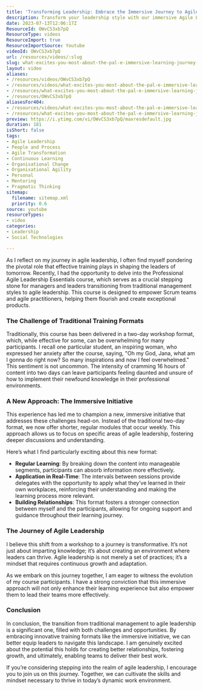 ```yaml
---
title: 'Transforming Leadership: Embrace the Immersive Journey to Agile Mastery'
description: Transform your leadership style with our immersive Agile Leadership Essentials course. Discover effective training that empowers teams and fosters growth!
date: 2023-07-13T12:06:17Z
ResourceId: OWvCS3xb7pQ
ResourceType: videos
ResourceImport: true
ResourceImportSource: Youtube
videoId: OWvCS3xb7pQ
url: /resources/videos/:slug
slug: what-excites-you-most-about-the-pal-e-immersive-learning-journey-for-delegates-
layout: video
aliases:
- /resources/videos/OWvCS3xb7pQ
- /resources/videos/what-excites-you-most-about-the-pal-e-immersive-learning-journey-for-delegates-
- /resources/what-excites-you-most-about-the-pal-e-immersive-learning-journey-for-delegates-
- /resources/OWvCS3xb7pQ
aliasesFor404:
- /resources/videos/what-excites-you-most-about-the-pal-e-immersive-learning-journey-for-delegates-
- /resources/what-excites-you-most-about-the-pal-e-immersive-learning-journey-for-delegates-
preview: https://i.ytimg.com/vi/OWvCS3xb7pQ/maxresdefault.jpg
duration: 181
isShort: false
tags:
- Agile Leadership
- People and Process
- Agile Transformation
- Continuous Learning
- Organisational Change
- Organisational Agility
- Personal
- Mentoring
- Pragmatic Thinking
sitemap:
  filename: sitemap.xml
  priority: 0.6
source: youtube
resourceTypes:
- video
categories:
- Leadership
- Social Technologies

---
```

As I reflect on my journey in agile leadership, I often find myself pondering the pivotal role that effective training plays in shaping the leaders of tomorrow. Recently, I had the opportunity to delve into the Professional Agile Leadership Essentials course, which serves as a crucial stepping stone for managers and leaders transitioning from traditional management styles to agile leadership. This course is designed to empower Scrum teams and agile practitioners, helping them flourish and create exceptional products.

### The Challenge of Traditional Training Formats

Traditionally, this course has been delivered in a two-day workshop format, which, while effective for some, can be overwhelming for many participants. I recall one particular student, an inspiring woman, who expressed her anxiety after the course, saying, "Oh my God, Jana, what am I gonna do right now? So many inspirations and now I feel overwhelmed." This sentiment is not uncommon. The intensity of cramming 16 hours of content into two days can leave participants feeling daunted and unsure of how to implement their newfound knowledge in their professional environments.

### A New Approach: The Immersive Initiative

This experience has led me to champion a new, immersive initiative that addresses these challenges head-on. Instead of the traditional two-day format, we now offer shorter, regular modules that occur weekly. This approach allows us to focus on specific areas of agile leadership, fostering deeper discussions and understanding. 

Here’s what I find particularly exciting about this new format:

- **Regular Learning**: By breaking down the content into manageable segments, participants can absorb information more effectively.
- **Application in Real-Time**: The intervals between sessions provide delegates with the opportunity to apply what they’ve learned in their own workplaces, reinforcing their understanding and making the learning process more relevant.
- **Building Relationships**: This format fosters a stronger connection between myself and the participants, allowing for ongoing support and guidance throughout their learning journey.

### The Journey of Agile Leadership

I believe this shift from a workshop to a journey is transformative. It’s not just about imparting knowledge; it’s about creating an environment where leaders can thrive. Agile leadership is not merely a set of practices; it’s a mindset that requires continuous growth and adaptation. 

As we embark on this journey together, I am eager to witness the evolution of my course participants. I have a strong conviction that this immersive approach will not only enhance their learning experience but also empower them to lead their teams more effectively. 

### Conclusion

In conclusion, the transition from traditional management to agile leadership is a significant one, filled with both challenges and opportunities. By embracing innovative training formats like the immersive initiative, we can better equip leaders to navigate this landscape. I am genuinely excited about the potential this holds for creating better relationships, fostering growth, and ultimately, enabling teams to deliver their best work.

If you’re considering stepping into the realm of agile leadership, I encourage you to join us on this journey. Together, we can cultivate the skills and mindset necessary to thrive in today’s dynamic work environment.
